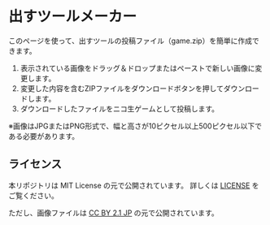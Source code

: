 # 出すツールメーカー

このページを使って、出すツールの投稿ファイル（game.zip）を簡単に作成できます。

1. 表示されている画像をドラッグ＆ドロップまたはペーストで新しい画像に変更します。
2. 変更した内容を含むZIPファイルをダウンロードボタンを押してダウンロードします。
3. ダウンロードしたファイルをニコ生ゲームとして投稿します。</li>

※画像はJPGまたはPNG形式で、幅と高さが10ピクセル以上500ピクセル以下である必要があります。

## ライセンス

本リポジトリは MIT License の元で公開されています。
詳しくは [LICENSE](./LICENSE) をご覧ください。
 
ただし、画像ファイルは
[CC BY 2.1 JP](https://creativecommons.org/licenses/by/2.1/jp/) の元で公開されています。
